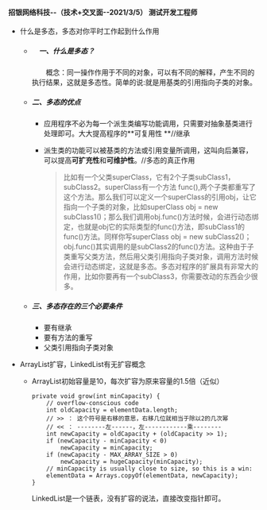 #### 招银网络科技--（技术+交叉面--2021/3/5） 测试开发工程师

- 什么是多态，多态对你平时工作起到什么作用

  - ##### 　一、什么是多态？

    　　概念：同一操作作用于不同的对象，可以有不同的解释，产生不同的执行结果，这就是多态性。简单的说:就是用基类的引用指向子类的对象。

  - #####     二、多态的优点

    - 应用程序不必为每一个派生类编写功能调用，只需要对抽象基类进行处理即可。大大提高程序的**可复用性 **//继承		

    - 派生类的功能可以被基类的方法或引用变量所调用，这叫向后兼容，可以提高**可扩充性**和**可维护性**。//多态的真正作用

      > 比如有一个父类superClass，它有2个子类subClass1，subClass2。superClass有一个方法 func(),两个子类都重写了这个方法。那么我们可以定义一个superClass的引用obj，让它指向一个子类的对象，比如superClass obj = new subClass1()；那么我们调用obj.func()方法时候，会进行动态绑定，也就是obj它的实际类型的func()方法，即subClass1的func()方法。同样你写superClass obj = new subClass2()；obj.func()其实调用的是subClass2的func()方法。这种由于子类重写父类方法，然后用父类引用指向子类对象，调用方法时候会进行动态绑定，这就是多态。多态对程序的扩展具有非常大的作用，比如你要再有一个subClass3，你需要改动的东西会少很多。

      

  - ##### 三、多态存在的三个必要条件

    - 要有继承
    - 要有方法的重写
    - 父类引用指向子类对象

- ArrayList扩容，LinkedList有无扩容概念

  - ArrayList初始容量是10，每次扩容为原来容量的1.5倍（近似）

    ```
    private void grow(int minCapacity) {
        // overflow-conscious code
        int oldCapacity = elementData.length;
        // >> ： 这个符号是右移的意思，右移几位就相当于除以2的几次幂
        // << ： --------左------，左------------乘--------
        int newCapacity = oldCapacity + (oldCapacity >> 1);
        if (newCapacity - minCapacity < 0)
            newCapacity = minCapacity;
        if (newCapacity - MAX_ARRAY_SIZE > 0)
            newCapacity = hugeCapacity(minCapacity);
        // minCapacity is usually close to size, so this is a win:
        elementData = Arrays.copyOf(elementData, newCapacity);
    }
    ```

    LinkedList是一个链表，没有扩容的说法，直接改变指针即可。